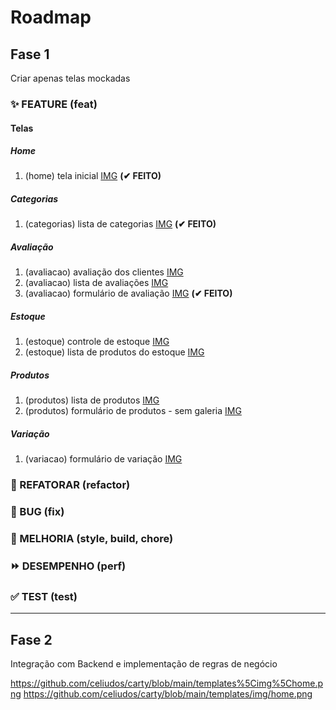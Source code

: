 # Roadmap

## Fase 1

Criar apenas telas mockadas

### ✨ FEATURE (feat)

#### Telas

##### Home

1.  (home) tela inicial [IMG](templates/img/home.png) **(✔ FEITO)**

##### Categorias

1.  (categorias) lista de categorias [IMG](/celiudos/carty/blob/main/templates/img/categorias/lista-categorias.png) **(✔ FEITO)**

##### Avaliação

1.  (avaliacao) avaliação dos clientes [IMG](templates\img\avaliacao\avaliacao-dos-clientes.jpg)
1.  (avaliacao) lista de avaliações [IMG](templates\img\avaliacao\lista-avaliacoes.png)
1.  (avaliacao) formulário de avaliação [IMG](templates\img\avaliacao\form-avaliacao.jpg) **(✔ FEITO)**

##### Estoque

1.  (estoque) controle de estoque [IMG](templates\img\estoque\controle-de-estoque.jpg)
1.  (estoque) lista de produtos do estoque [IMG](templates\img\estoque\produtos-do-estoque.jpg)

##### Produtos

1.  (produtos) lista de produtos [IMG](\templates\img\lista-de-produtos\listar-produtos.png)
1.  (produtos) formulário de produtos - sem galeria [IMG](templates\img\lista-de-produtos\alterar-produto.png)

##### Variação

1.  (variacao) formulário de variação [IMG](templates\img\variacao\formulario-variacao.jpg)

### 🚧 REFATORAR (refactor)

### 🐛 BUG (fix)

### 🎨 MELHORIA (style, build, chore)

### ⏩ DESEMPENHO (perf)

### ✅ TEST (test)

---

## Fase 2

Integração com Backend e implementação de regras de negócio

https://github.com/celiudos/carty/blob/main/templates%5Cimg%5Chome.png
https://github.com/celiudos/carty/blob/main/templates/img/home.png
